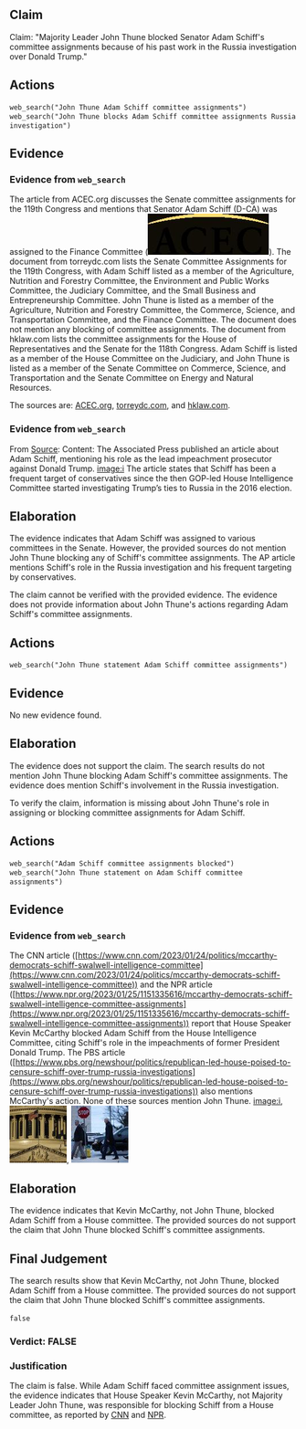## Claim
Claim: "Majority Leader John Thune blocked Senator Adam Schiff's committee assignments because of his past work in the Russia investigation over Donald Trump."

## Actions
```
web_search("John Thune Adam Schiff committee assignments")
web_search("John Thune blocks Adam Schiff committee assignments Russia investigation")
```

## Evidence
### Evidence from `web_search`
The article from ACEC.org discusses the Senate committee assignments for the 119th Congress and mentions that Senator Adam Schiff (D-CA) was assigned to the Finance Committee (![image 2574](media/2025-08-07_20-48-1754599702-705995.jpg)). The document from torreydc.com lists the Senate Committee Assignments for the 119th Congress, with Adam Schiff listed as a member of the Agriculture, Nutrition and Forestry Committee, the Environment and Public Works Committee, the Judiciary Committee, and the Small Business and Entrepreneurship Committee. John Thune is listed as a member of the Agriculture, Nutrition and Forestry Committee, the Commerce, Science, and Transportation Committee, and the Finance Committee. The document does not mention any blocking of committee assignments. The document from hklaw.com lists the committee assignments for the House of Representatives and the Senate for the 118th Congress. Adam Schiff is listed as a member of the House Committee on the Judiciary, and John Thune is listed as a member of the Senate Committee on Commerce, Science, and Transportation and the Senate Committee on Energy and Natural Resources.

The sources are: [ACEC.org](https://www.acec.org/news/last-word-blog/post/senate-leaders-finalize-committee-assignments-for-the-119th-congress/), [torreydc.com](https://torreydc.com/wp-content/uploads/2025/01/Senate-Committee-Assignments_119-Congress_Printable.pdf), and [hklaw.com](https://www.hklaw.com/-/media/files/insights/eyes/2023/02/118thcongresscommitteeassignments.pdf).


### Evidence from `web_search`
From [Source](https://apnews.com/article/donald-trump-ap-top-news-ca-state-wire-adam-schiff-politics-3eec3ea9be5c07a9c297bad439f8f3e8): 
Content: The Associated Press published an article about Adam Schiff, mentioning his role as the lead impeachment prosecutor against Donald Trump. <image:i> The article states that Schiff has been a frequent target of conservatives since the then GOP-led House Intelligence Committee started investigating Trump’s ties to Russia in the 2016 election.


## Elaboration
The evidence indicates that Adam Schiff was assigned to various committees in the Senate. However, the provided sources do not mention John Thune blocking any of Schiff's committee assignments. The AP article mentions Schiff's role in the Russia investigation and his frequent targeting by conservatives.

The claim cannot be verified with the provided evidence. The evidence does not provide information about John Thune's actions regarding Adam Schiff's committee assignments.


## Actions
```
web_search("John Thune statement Adam Schiff committee assignments")
```

## Evidence
No new evidence found.

## Elaboration
The evidence does not support the claim. The search results do not mention John Thune blocking Adam Schiff's committee assignments. The evidence does mention Schiff's involvement in the Russia investigation.

To verify the claim, information is missing about John Thune's role in assigning or blocking committee assignments for Adam Schiff.


## Actions
```
web_search("Adam Schiff committee assignments blocked")
web_search("John Thune statement on Adam Schiff committee assignments")
```

## Evidence
### Evidence from `web_search`
The CNN article ([https://www.cnn.com/2023/01/24/politics/mccarthy-democrats-schiff-swalwell-intelligence-committee](https://www.cnn.com/2023/01/24/politics/mccarthy-democrats-schiff-swalwell-intelligence-committee)) and the NPR article ([https://www.npr.org/2023/01/25/1151335616/mccarthy-democrats-schiff-swalwell-intelligence-committee-assignments](https://www.npr.org/2023/01/25/1151335616/mccarthy-democrats-schiff-swalwell-intelligence-committee-assignments)) report that House Speaker Kevin McCarthy blocked Adam Schiff from the House Intelligence Committee, citing Schiff's role in the impeachments of former President Donald Trump. The PBS article ([https://www.pbs.org/newshour/politics/republican-led-house-poised-to-censure-schiff-over-trump-russia-investigations](https://www.pbs.org/newshour/politics/republican-led-house-poised-to-censure-schiff-over-trump-russia-investigations)) also mentions McCarthy's action. None of these sources mention John Thune. <image:i>, ![image 2584](media/2025-08-07_20-48-1754599735-525256.jpg), ![image 2585](media/2025-08-07_20-49-1754599740-137203.jpg)


## Elaboration
The evidence indicates that Kevin McCarthy, not John Thune, blocked Adam Schiff from a House committee. The provided sources do not support the claim that John Thune blocked Schiff's committee assignments.


## Final Judgement
The search results show that Kevin McCarthy, not John Thune, blocked Adam Schiff from a House committee. The provided sources do not support the claim that John Thune blocked Schiff's committee assignments.

`false`

### Verdict: FALSE

### Justification
The claim is false. While Adam Schiff faced committee assignment issues, the evidence indicates that House Speaker Kevin McCarthy, not Majority Leader John Thune, was responsible for blocking Schiff from a House committee, as reported by [CNN](https://www.cnn.com/2023/01/24/politics/mccarthy-democrats-schiff-swalwell-intelligence-committee) and [NPR](https://www.npr.org/2023/01/25/1151335616/mccarthy-democrats-schiff-swalwell-intelligence-committee-assignments).
